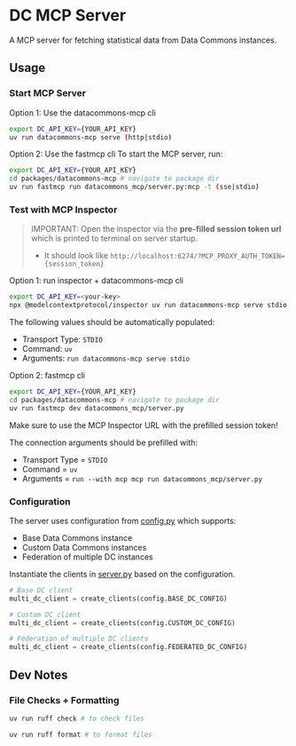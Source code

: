 # DC MCP Server

A MCP server for fetching statistical data from Data Commons instances.

## Usage


### Start MCP Server

Option 1: Use the datacommons-mcp cli
```bash
export DC_API_KEY={YOUR_API_KEY}
uv run datacommons-mcp serve (http|stdio)
```

Option 2: Use the fastmcp cli
To start the MCP server, run:
```bash
export DC_API_KEY={YOUR_API_KEY}
cd packages/datacommons-mcp # navigate to package dir
uv run fastmcp run datacommons_mcp/server.py:mcp -t (sse|stdio)
```


### Test with MCP Inspector

> IMPORTANT: Open the inspector via the **pre-filled session token url** which is printed to terminal on server startup.
> * It should look like `http://localhost:6274/?MCP_PROXY_AUTH_TOKEN={session_token}`

Option 1: run inspector + datacommons-mcp cli
```bash
export DC_API_KEY=<your-key> 
npx @modelcontextprotocol/inspector uv run datacommons-mcp serve stdio
```

The following values should be automatically populated:

- Transport Type: `STDIO`
- Command: `uv`
- Arguments: `run datacommons-mcp serve stdio`


Option 2: fastmcp cli
```bash
export DC_API_KEY={YOUR_API_KEY}
cd packages/datacommons-mcp # navigate to package dir
uv run fastmcp dev datacommons_mcp/server.py
```

Make sure to use the MCP Inspector URL with the prefilled session token!

The connection arguments should be prefilled with:
* Transport Type = `STDIO`
* Command = `uv`
* Arguments = `run --with mcp mcp run datacommons_mcp/server.py`

### Configuration

The server uses configuration from [config.py](config.py) which supports:

- Base Data Commons instance
- Custom Data Commons instances
- Federation of multiple DC instances

Instantiate the clients in [server.py](server.py) based on the configuration.

```python
# Base DC client
multi_dc_client = create_clients(config.BASE_DC_CONFIG)

# Custom DC client
multi_dc_client = create_clients(config.CUSTOM_DC_CONFIG)

# Federation of multiple DC clients
multi_dc_client = create_clients(config.FEDERATED_DC_CONFIG)
```


## Dev Notes

### File Checks + Formatting
```bash
uv run ruff check # to check files

uv run ruff format # to format files
```